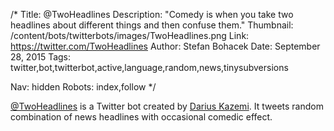 /*
Title: @TwoHeadlines
Description: "Comedy is when you take two headlines about different things and then confuse them."
Thumbnail: /content/bots/twitterbots/images/TwoHeadlines.png
Link: https://twitter.com/TwoHeadlines
Author: Stefan Bohacek
Date: September 28, 2015
Tags: twitter,bot,twitterbot,active,language,random,news,tinysubversions

Nav: hidden
Robots: index,follow
*/

[@TwoHeadlines](https://twitter.com/TwoHeadlines) is a Twitter bot created by [Darius Kazemi](https://twitter.com/tinysubversions). It tweets random combination of news headlines with occasional comedic effect.
